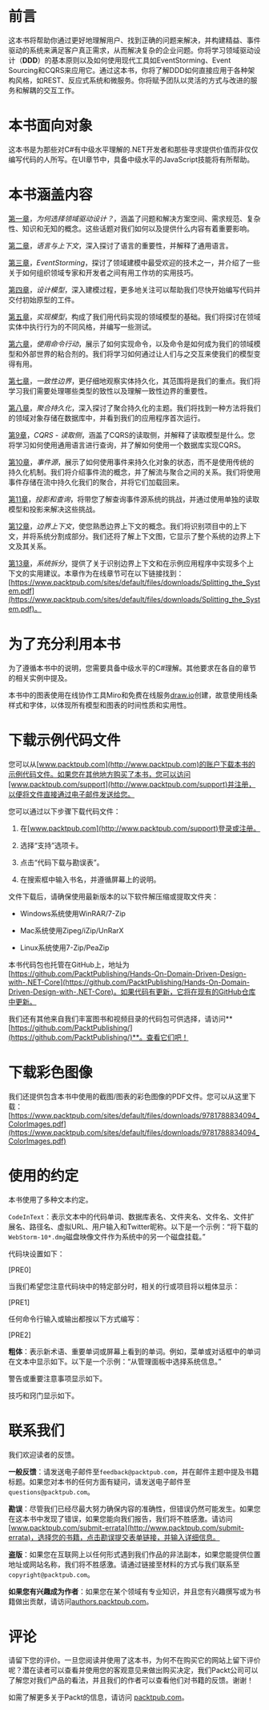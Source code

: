# 前言

这本书将帮助你通过更好地理解用户、找到正确的问题来解决，并构建精益、事件驱动的系统来满足客户真正需求，从而解决复杂的企业问题。你将学习领域驱动设计（**DDD**）的基本原则以及如何使用现代工具如EventStorming、Event Sourcing和CQRS来应用它。通过这本书，你将了解DDD如何直接应用于各种架构风格，如REST、反应式系统和微服务。你将赋予团队以灵活的方式与改进的服务和解耦的交互工作。

# 本书面向对象

这本书是为那些对C#有中级水平理解的.NET开发者和那些寻求提供价值而非仅仅编写代码的人所写。在UI章节中，具备中级水平的JavaScript技能将有所帮助。

# 本书涵盖内容

[第一章](948b7834-c47c-4321-a91c-2ba58068c52e.xhtml)，*为何选择领域驱动设计？*，涵盖了问题和解决方案空间、需求规范、复杂性、知识和无知的概念。这些话题对我们如何以及提供什么内容有着重要影响。

[第二章](6fa9e02b-66fa-4e1d-a69c-f26726dc9ad0.xhtml)，*语言与上下文*，深入探讨了语言的重要性，并解释了通用语言。

[第三章](07ee37fb-0189-467c-865d-18e72868b137.xhtml)，*EventStorming*，探讨了领域建模中最受欢迎的技术之一，并介绍了一些关于如何组织领域专家和开发者之间有用工作坊的实用技巧。

[第四章](bea6a7db-f270-4c0b-a3c3-bedb4182cafb.xhtml)，*设计模型*，深入建模过程，更多地关注可以帮助我们尽快开始编写代码并交付初始原型的工件。

[第五章](034423e8-8080-4073-bd08-b98a129384a4.xhtml)，*实现模型*，构成了我们用代码实现的领域模型的基础。我们将探讨在领域实体中执行行为的不同风格，并编写一些测试。

[第六章](b80c3e00-e28b-4c13-a3ec-04edd2327a74.xhtml)，*使用命令行动*，展示了如何实现命令，以及命令是如何成为我们的领域模型和外部世界的粘合剂的。我们将学习如何通过让人们与之交互来使我们的模型变得有用。

[第七章](1c04605e-ffe3-49fb-94c6-2bb6e4fe269d.xhtml)，*一致性边界*，更仔细地观察实体持久化，其范围将是我们的重点。我们将学习我们需要处理哪些类型的致性以及理解一致性边界的重要性。

[第八章](4eea9289-d77e-4568-a9c0-c5e1265e3b4e.xhtml)，*聚合持久化*，深入探讨了聚合持久化的主题。我们将找到一种方法将我们的领域对象存储在数据库中，并看到我们的应用程序首次运行。

[第9章](6f50ee65-024a-4c46-89c8-343183b05b8f.xhtml)，*CQRS - 读取侧*，涵盖了CQRS的读取侧，并解释了读取模型是什么。您将学习如何使用通用语言进行查询，并了解如何使用一个数据库实现CQRS。

[第10章](75bc64ae-a642-42b2-a44a-05ae0cb2b750.xhtml)，*事件源*，展示了如何使用事件来持久化对象的状态，而不是使用传统的持久化机制。我们将介绍事件流的概念，并了解流与聚合之间的关系。我们将使用事件存储在流中持久化我们的聚合，并将它们加载回来。

[第11章](c4156d9d-9130-4225-b205-ef76cb4bcca3.xhtml)，*投影和查询*，将带您了解查询事件源系统的挑战，并通过使用单独的读取模型和投影来解决这些挑战。

[第12章](01e2a3de-465b-48aa-b297-e75269799cbb.xhtml)，*边界上下文*，使您熟悉边界上下文的概念。我们将识别项目中的上下文，并将系统分割成部分。我们还将了解上下文图，它显示了整个系统的边界上下文及其关系。 

[第13章](https://www.packtpub.com/sites/default/files/downloads/Splitting_the_System.pdf)，*系统拆分*，提供了关于识别边界上下文和在示例应用程序中实现多个上下文的实用建议。本章作为在线章节可在以下链接找到：[https://www.packtpub.com/sites/default/files/downloads/Splitting_the_System.pdf](https://www.packtpub.com/sites/default/files/downloads/Splitting_the_System.pdf)。

# 为了充分利用本书

为了遵循本书中的说明，您需要具备中级水平的C#理解。其他要求在各自的章节的相关实例中提及。

本书中的图表使用在线协作工具Miro和免费在线服务[draw.io](http://draw.io)创建，故意使用线条样式和字体，以体现所有模型和图表的时间性质和实用性。

# 下载示例代码文件

您可以从[www.packtpub.com](http://www.packtpub.com)的账户下载本书的示例代码文件。如果您在其他地方购买了本书，您可以访问[www.packtpub.com/support](http://www.packtpub.com/support)并注册，以便将文件直接通过电子邮件发送给您。

您可以通过以下步骤下载代码文件：

1.  在[www.packtpub.com](http://www.packtpub.com/support)登录或注册。

1.  选择“支持”选项卡。

1.  点击“代码下载与勘误表”。

1.  在搜索框中输入书名，并遵循屏幕上的说明。

文件下载后，请确保使用最新版本的以下软件解压缩或提取文件夹：

+   Windows系统使用WinRAR/7-Zip

+   Mac系统使用Zipeg/iZip/UnRarX

+   Linux系统使用7-Zip/PeaZip

本书代码包也托管在GitHub上，地址为[https://github.com/PacktPublishing/Hands-On-Domain-Driven-Design-with-.NET-Core](https://github.com/PacktPublishing/Hands-On-Domain-Driven-Design-with-.NET-Core)。如果代码有更新，它将在现有的GitHub仓库中更新。

我们还有其他来自我们丰富图书和视频目录的代码包可供选择，请访问**[https://github.com/PacktPublishing/](https://github.com/PacktPublishing/)**。查看它们吧！

# 下载彩色图像

我们还提供包含本书中使用的截图/图表的彩色图像的PDF文件。您可以从这里下载：[https://www.packtpub.com/sites/default/files/downloads/9781788834094_ColorImages.pdf](https://www.packtpub.com/sites/default/files/downloads/9781788834094_ColorImages.pdf)

# 使用的约定

本书使用了多种文本约定。

`CodeInText`：表示文本中的代码单词、数据库表名、文件夹名、文件名、文件扩展名、路径名、虚拟URL、用户输入和Twitter昵称。以下是一个示例：“将下载的`WebStorm-10*.dmg`磁盘映像文件作为系统中的另一个磁盘挂载。”

代码块设置如下：

[PRE0]

当我们希望您注意代码块中的特定部分时，相关的行或项目将以粗体显示：

[PRE1]

任何命令行输入或输出都按以下方式编写：

[PRE2]

**粗体**：表示新术语、重要单词或屏幕上看到的单词。例如，菜单或对话框中的单词在文本中显示如下。以下是一个示例：“从管理面板中选择系统信息。”

警告或重要注意事项显示如下。

技巧和窍门显示如下。

# 联系我们

我们欢迎读者的反馈。

**一般反馈**：请发送电子邮件至`feedback@packtpub.com`，并在邮件主题中提及书籍标题。如果您对本书的任何方面有疑问，请发送电子邮件至`questions@packtpub.com`。

**勘误**：尽管我们已经尽最大努力确保内容的准确性，但错误仍然可能发生。如果您在这本书中发现了错误，如果您能向我们报告，我们将不胜感激。请访问[www.packtpub.com/submit-errata](http://www.packtpub.com/submit-errata)，选择您的书籍，点击勘误提交表单链接，并输入详细信息。

**盗版**：如果您在互联网上以任何形式遇到我们作品的非法副本，如果您能提供位置地址或网站名称，我们将不胜感激。请通过链接至材料的方式与我们联系至`copyright@packtpub.com`。

**如果您有兴趣成为作者**：如果您在某个领域有专业知识，并且您有兴趣撰写或为书籍做出贡献，请访问[authors.packtpub.com](http://authors.packtpub.com/)。

# 评论

请留下您的评价。一旦您阅读并使用了这本书，为何不在购买它的网站上留下评价呢？潜在读者可以查看并使用您的客观意见来做出购买决定，我们Packt公司可以了解您对我们产品的看法，并且我们的作者可以查看他们对书籍的反馈。谢谢！

如需了解更多关于Packt的信息，请访问 [packtpub.com](https://www.packtpub.com/)。
